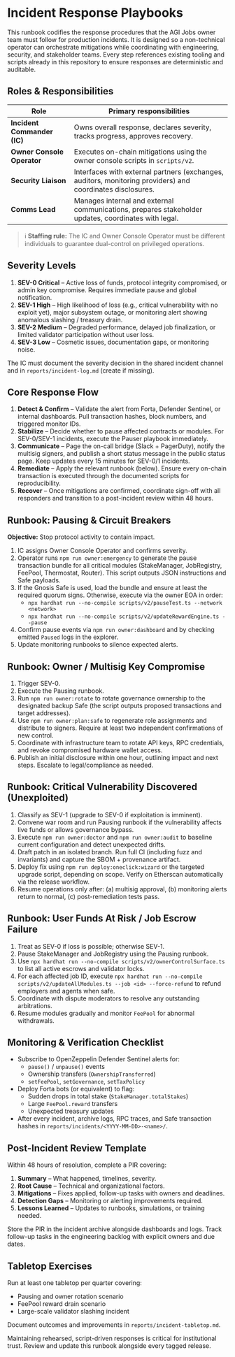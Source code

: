 # Incident Response Playbooks

This runbook codifies the response procedures that the AGI Jobs owner team must
follow for production incidents. It is designed so a non-technical operator can
orchestrate mitigations while coordinating with engineering, security, and
stakeholder teams. Every step references existing tooling and scripts already in
this repository to ensure responses are deterministic and auditable.

## Roles & Responsibilities

| Role | Primary responsibilities |
| ---- | ------------------------ |
| **Incident Commander (IC)** | Owns overall response, declares severity, tracks progress, approves recovery. |
| **Owner Console Operator** | Executes on-chain mitigations using the owner console scripts in `scripts/v2`. |
| **Security Liaison** | Interfaces with external partners (exchanges, auditors, monitoring providers) and coordinates disclosures. |
| **Comms Lead** | Manages internal and external communications, prepares stakeholder updates, coordinates with legal. |

> ℹ️ **Staffing rule:** The IC and Owner Console Operator must be different
> individuals to guarantee dual-control on privileged operations.

## Severity Levels

1. **SEV-0 Critical** – Active loss of funds, protocol integrity compromised, or
   admin key compromise. Requires immediate pause and global notification.
2. **SEV-1 High** – High likelihood of loss (e.g., critical vulnerability with
   no exploit yet), major subsystem outage, or monitoring alert showing
   anomalous slashing / treasury drain.
3. **SEV-2 Medium** – Degraded performance, delayed job finalization, or limited
   validator participation without user loss.
4. **SEV-3 Low** – Cosmetic issues, documentation gaps, or monitoring noise.

The IC must document the severity decision in the shared incident channel and in
`reports/incident-log.md` (create if missing).

## Core Response Flow

1. **Detect & Confirm** – Validate the alert from Forta, Defender Sentinel, or
   internal dashboards. Pull transaction hashes, block numbers, and triggered
   monitor IDs.
2. **Stabilize** – Decide whether to pause affected contracts or modules. For
   SEV-0/SEV-1 incidents, execute the Pauser playbook immediately.
3. **Communicate** – Page the on-call bridge (Slack + PagerDuty), notify the
   multisig signers, and publish a short status message in the public status
   page. Keep updates every 15 minutes for SEV-0/1 incidents.
4. **Remediate** – Apply the relevant runbook (below). Ensure every on-chain
   transaction is executed through the documented scripts for reproducibility.
5. **Recover** – Once mitigations are confirmed, coordinate sign-off with all
   responders and transition to a post-incident review within 48 hours.

## Runbook: Pausing & Circuit Breakers

**Objective:** Stop protocol activity to contain impact.

1. IC assigns Owner Console Operator and confirms severity.
2. Operator runs `npm run owner:emergency` to generate the pause transaction
   bundle for all critical modules (StakeManager, JobRegistry, FeePool,
   Thermostat, Router). This script outputs JSON instructions and Safe payloads.
3. If the Gnosis Safe is used, load the bundle and ensure at least the required
   quorum signs. Otherwise, execute via the owner EOA in order:
   - `npx hardhat run --no-compile scripts/v2/pauseTest.ts --network <network>`
   - `npx hardhat run --no-compile scripts/v2/updateRewardEngine.ts --pause`
4. Confirm pause events via `npm run owner:dashboard` and by checking emitted
   `Paused` logs in the explorer.
5. Update monitoring runbooks to silence expected alerts.

## Runbook: Owner / Multisig Key Compromise

1. Trigger SEV-0.
2. Execute the Pausing runbook.
3. Run `npm run owner:rotate` to rotate governance ownership to the designated
   backup Safe (the script outputs proposed transactions and target addresses).
4. Use `npm run owner:plan:safe` to regenerate role assignments and distribute
   to signers. Require at least two independent confirmations of new control.
5. Coordinate with infrastructure team to rotate API keys, RPC credentials, and
   revoke compromised hardware wallet access.
6. Publish an initial disclosure within one hour, outlining impact and next
   steps. Escalate to legal/compliance as needed.

## Runbook: Critical Vulnerability Discovered (Unexploited)

1. Classify as SEV-1 (upgrade to SEV-0 if exploitation is imminent).
2. Convene war room and run Pausing runbook if the vulnerability affects live
   funds or allows governance bypass.
3. Execute `npm run owner:doctor` and `npm run owner:audit` to baseline
   current configuration and detect unexpected drifts.
4. Draft patch in an isolated branch. Run full CI (including fuzz and invariants)
   and capture the SBOM + provenance artifact.
5. Deploy fix using `npm run deploy:oneclick:wizard` or the targeted upgrade
   script, depending on scope. Verify on Etherscan automatically via the
   release workflow.
6. Resume operations only after: (a) multisig approval, (b) monitoring alerts
   return to normal, (c) post-remediation tests pass.

## Runbook: User Funds At Risk / Job Escrow Failure

1. Treat as SEV-0 if loss is possible; otherwise SEV-1.
2. Pause StakeManager and JobRegistry using the Pausing runbook.
3. Use `npx hardhat run --no-compile scripts/v2/ownerControlSurface.ts` to list
   all active escrows and validator locks.
4. For each affected job ID, execute
   `npx hardhat run --no-compile scripts/v2/updateAllModules.ts --job <id> --force-refund`
   to refund employers and agents when safe.
5. Coordinate with dispute moderators to resolve any outstanding arbitrations.
6. Resume modules gradually and monitor `FeePool` for abnormal withdrawals.

## Monitoring & Verification Checklist

- Subscribe to OpenZeppelin Defender Sentinel alerts for:
  - `pause()` / `unpause()` events
  - Ownership transfers (`OwnershipTransferred`)
  - `setFeePool`, `setGovernance`, `setTaxPolicy`
- Deploy Forta bots (or equivalent) to flag:
  - Sudden drops in total stake (`StakeManager.totalStakes`)
  - Large `FeePool.reward` transfers
  - Unexpected treasury updates
- After every incident, archive logs, RPC traces, and Safe transaction hashes in
  `reports/incidents/<YYYY-MM-DD>-<name>/`.

## Post-Incident Review Template

Within 48 hours of resolution, complete a PIR covering:

1. **Summary** – What happened, timelines, severity.
2. **Root Cause** – Technical and organizational factors.
3. **Mitigations** – Fixes applied, follow-up tasks with owners and deadlines.
4. **Detection Gaps** – Monitoring or alerting improvements required.
5. **Lessons Learned** – Updates to runbooks, simulations, or training needed.

Store the PIR in the incident archive alongside dashboards and logs. Track
follow-up tasks in the engineering backlog with explicit owners and due dates.

## Tabletop Exercises

Run at least one tabletop per quarter covering:

- Pausing and owner rotation scenario
- FeePool reward drain scenario
- Large-scale validator slashing incident

Document outcomes and improvements in `reports/incident-tabletop.md`.

Maintaining rehearsed, script-driven responses is critical for institutional
trust. Review and update this runbook alongside every tagged release.
